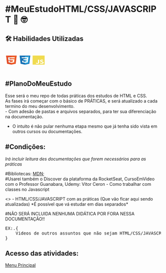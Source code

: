 <h1>#MeuEstudoHTML/CSS/JAVASCRIPT &#x1F596 &#x1F913</h1>


## 🛠 Habilidades Utilizadas
<div style="display: inline_block"><br>
  <img style="text-align:center" alt="HTML" height="30" width="40" src="https://raw.githubusercontent.com/devicons/devicon/master/icons/html5/html5-original.svg">
  <img style="text-align:center" alt="CSS" height="30" width="40" src="https://raw.githubusercontent.com/devicons/devicon/master/icons/css3/css3-original.svg">
    <img style="text-align:center" alt="Js" height="30" width="40" src="https://raw.githubusercontent.com/devicons/devicon/master/icons/javascript/javascript-plain.svg">
</div>

<br>

 <h2>#PlanoDoMeuEstudo</h2>
<p>Esse será o meu repo de todas práticas dos estudos de HTML e CSS.<br>
As fases irá começar com o básico de PRÁTICAS, e será atualizado a cada termino do meu desenvolvimento.<br>
- Com adesão de pastas e arquivos separados, para ter sua diferenciação na documentação.<br>

- O intuito é não pular nenhuma etapa mesmo que já tenha sido vista em outros cursos ou documentações.</p>

<h2>#Condições:</h2>

*Irá incluir leitura des documentações que forem necessários para as práticas*
<p>#Bibliotecas: <a href="https://developer.mozilla.org/pt-BR/" target="_blank">MDN</a>;<br>
#Usarei também o Discover da plataforma da RocketSeat, CursoEmVideo com o Professor Guanabara, Udemy: Vitor Ceron - Como trabalhar com classes no Javascript</p>
<>
- HTML/CSS/JAVASCRIPT com as práticas (Que vão ficar aqui sendo atualizadas) *É possível que vá estudar em dias separados* 
<p>
#NÃO SERÁ INCLUIDA NENHUMA DIDÁTICA POR FORA NESSA DOCUMENTAÇÃO!!
<pre>EX:.{
    Videos de outros assuntos que não sejam HTML/CSS/JAVASCRIPT;
}
</pre>
</p>

<h2>Acesso das atividades:</h2> 
<p><a href="https://soulwash.github.io/MeuEstudoEDesenvolvimento/HTML-CSS/Home.html" target="_blank" rel="next">Menu Principal</a></p>
